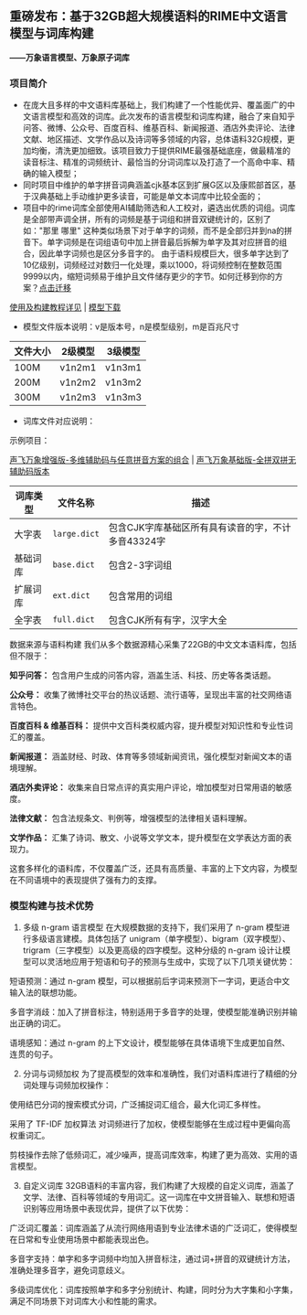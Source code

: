 ## 重磅发布：基于32GB超大规模语料的RIME中文语言模型与词库构建
**——万象语言模型、万象原子词库**

### 项目简介
- 在庞大且多样的中文语料库基础上，我们构建了一个性能优异、覆盖面广的中文语言模型和高效的词库。此次发布的语言模型和词库构建，融合了来自知乎问答、微博、公众号、百度百科、维基百科、新闻报道、酒店外卖评论、法律文献、地区描述、文学作品以及诗词等多领域的内容，总体语料32G规模，更加均衡，清洗更加细致。该项目致力于提供RIME最强基础底座，做最精准的读音标注、精准的词频统计、最恰当的分词词库以及打造了一个高命中率、精确的输入模型；
- 同时项目中维护的单字拼音词典涵盖cjk基本区到扩展G区以及康熙部首区，基于汉典基础上手动维护更多读音，可能是单文本词库中比较全面的；
- 项目中的rime词库全部使用AI辅助筛选和人工校对，遴选出优质的词组。词库是全部带声调全拼，所有的词频是基于词组和拼音双键统计的，区别了如："那里 哪里" 这种类似场景下对于单字的词频，而不是全部归并到na的拼音下。单字词频是在词组语句中加上拼音最后拆解为单字及其对应拼音的组合，因此单字词频也是区分多音字的。 由于语料规模巨大，很多单字达到了10亿级别，词频经过对数归一化处理，乘以1000，将词频控制在整数范围9999以内，缩短词频易于维护且文件储存更少的字节。如何迁移到你的方案？[点击迁移](https://github.com/amzxyz/RIME-LMDG/wiki/%E5%B0%86%E9%A3%9E%E5%A3%B0%E8%AF%8D%E5%BA%93%E8%BF%81%E7%A7%BB%E5%88%B0%E4%BD%A0%E7%9A%84%E9%A1%B9%E7%9B%AE)  

[使用及构建教程详见](https://github.com/amzxyz/rime-build-grammar-word-frequency/wiki/%E4%BD%BF%E7%94%A8%E6%95%99%E7%A8%8B%EF%BC%9ARime-%E8%BE%93%E5%85%A5%E6%B3%95%E8%AF%AD%E8%A8%80%E6%A8%A1%E5%9E%8B%E6%9E%84%E5%BB%BA%E5%85%A8%E6%B5%81%E7%A8%8B)   |    [模型下载](https://github.com/amzxyz/RIME-LMDG/releases)

- 模型文件版本说明：v是版本号，n是模型级别，m是百兆尺寸
  
|文件大小|2级模型|3级模型|
|------|------|------|
|100M|v1n2m1|v1n3m1|
|200M|v1n2m2|v1n3m2|
|300M|v1n2m3|v1n3m3|

- 词库文件对应说明：

 示例项目：
 
  [声飞万象增强版-多维辅助码与任意拼音方案的组合](https://github.com/amzxyz/rime_wanxiang_pro)  |  [声飞万象基础版-全拼双拼无辅助码版本](https://github.com/amzxyz/rime_wanxiang)   

| 词库类型 | 文件名称     | 描述                   |
|----------|--------------|------------------------|
| 大字表  | `large.dict`  | 包含CJK字库基础区所有具有读音的字，不计多音43324字|
| 基础词库   | `base.dict`  | 包含2-3字词组|
| 扩展词库 | `ext.dict` | 包含常用的词组    |
| 全字表 | `full.dict` | 包含CJK所有有字，汉字大全|




数据来源与语料构建
我们从多个数据源精心采集了22GB的中文文本语料库，包括但不限于：

**知乎问答：** 包含用户生成的问答内容，涵盖生活、科技、历史等各类话题。

**公众号：** 收集了微博社交平台的热议话题、流行语等，呈现出丰富的社交网络语言特色。

**百度百科 & 维基百科：** 提供中文百科类权威内容，提升模型对知识性和专业性词汇的覆盖。

**新闻报道：** 涵盖财经、时政、体育等多领域新闻资讯，强化模型对新闻文本的语境理解。

**酒店外卖评论：** 收集来自日常点评的真实用户评论，增加模型对日常用语的敏感度。

**法律文献：** 包含法规条文、判例等，增强模型的法律相关语料理解。

**文学作品：** 汇集了诗词、散文、小说等文学文本，提升模型在文学表达方面的表现力。

这套多样化的语料库，不仅覆盖广泛，还具有高质量、丰富的上下文内容，为模型在不同语境中的表现提供了强有力的支撑。

### 模型构建与技术优势
1. 多级 n-gram 语言模型
在大规模数据的支持下，我们采用了 n-gram 模型进行多级语言建模。具体包括了 unigram（单字模型）、bigram（双字模型）、trigram（三字模型）以及更高级的四字模型。这种分级的 n-gram 设计让模型可以灵活地应用于短语和句子的预测与生成中，实现了以下几项关键优势：

短语预测：通过 n-gram 模型，可以根据前后字词来预测下一字词，更适合中文输入法的联想功能。

多音字消歧：加入了拼音标注，特别适用于多音字的处理，使模型能准确识别并输出正确的词汇。

语境感知：通过 n-gram 的上下文设计，模型能够在具体语境下生成更加自然、连贯的句子。

2. 分词与词频加权
为了提高模型的效率和准确性，我们对语料库进行了精细的分词处理与词频加权操作：

使用结巴分词的搜索模式分词，广泛捕捉词汇组合，最大化词汇多样性。

采用了 TF-IDF 加权算法 对词频进行了加权，使模型能够在生成过程中更偏向高权重词汇。

剪枝操作去除了低频词汇，减少噪声，提高词库效率，构建了更为高效、实用的语言模型。

3. 自定义词库
32GB语料的丰富内容，我们构建了大规模的自定义词库，涵盖了文学、法律、百科等领域的专用词汇。这一词库在中文拼音输入、联想和短语识别等应用场景中表现优异，提供了以下优势：

广泛词汇覆盖：词库涵盖了从流行网络用语到专业法律术语的广泛词汇，使得模型在日常和专业使用场景中都能表现出色。

多音字支持：单字和多字词频中均加入拼音标注，通过词+拼音的双键统计方法，准确处理多音字，避免词意歧义。

多级词库优化：词库按照单字和多字分别统计、构建，同时分为大字集和小字集，满足不同场景下对词库大小和性能的需求。


